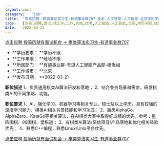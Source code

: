 ```yaml
---
layout:	post
category:	"job"
title:	"网易招聘：棋类算法实习生-有道事业群707-技术-人工智能-人工智能-北京学历不限经验不限"
tags:	[网易,招聘,面试,找工作,工作,内推,技术,人工智能,人工智能,北京,学历不限,经验不限]
date:	2022-03-21
---
```


[点击应聘 投简历就有面试机会 -> 棋类算法实习生-有道事业群707](http://mobile.bole.netease.com/bole/boleDetail?id=39074&employeeId=346f03c3cda5f04c&key=all)



- **学历要求： **学历不限
- **工作年限： **经验不限
- **所属部门： **有道事业群-有道人工智能产品部-研发组
- **工作城市： **北京
- **发布日期： **2022-03-21



**职位描述**
1、负责通用棋类AI算法研发和落地；
2、结合业务场景和需求，研发棋类AI的不同策略、功能。



**职位要求**
1、AI、强化学习、机器学习等相关专业，硕士及以上学历，具有较强的深度学习能力、棋类AI相关背景技能和学习功底；
2、熟悉AlphaGo、AlphaZero、KataGo等相关算法，在AI棋类大赛中取得好成绩的优先。参考：星阵围棋、99围棋、爱棋道；
3、有棋类AI算法/系统项目/产品落地和优化相关经验优先；
4、熟悉C++编程，熟悉Linux/Unix平台优先。



[点击应聘 投简历就有面试机会 -> 棋类算法实习生-有道事业群707](http://mobile.bole.netease.com/bole/boleDetail?id=39074&employeeId=346f03c3cda5f04c&key=all)